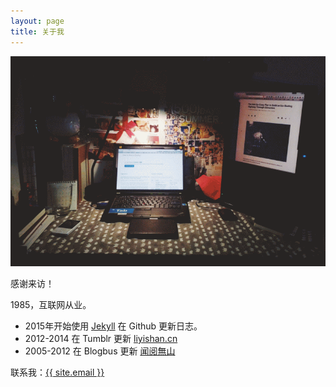 ```yaml
---
layout: page
title: 关于我
---
```


![About Me](\assets\2015_02\about_me.gif)

<p class="message">
  感谢来访！
</p>

1985，互联网从业。

+   2015年开始使用 [Jekyll](http://www.jekyllrb.com) 在 Github 更新日志。
+   2012-2014 在 Tumblr 更新  [liyishan.cn](http://www.liyishan.cn)
+   2005-2012 在 Blogbus 更新  [闻阅無山](http://costi.blogbus.com) 

联系我：[{{ site.email }}](mailto:mail@liyishan.me)